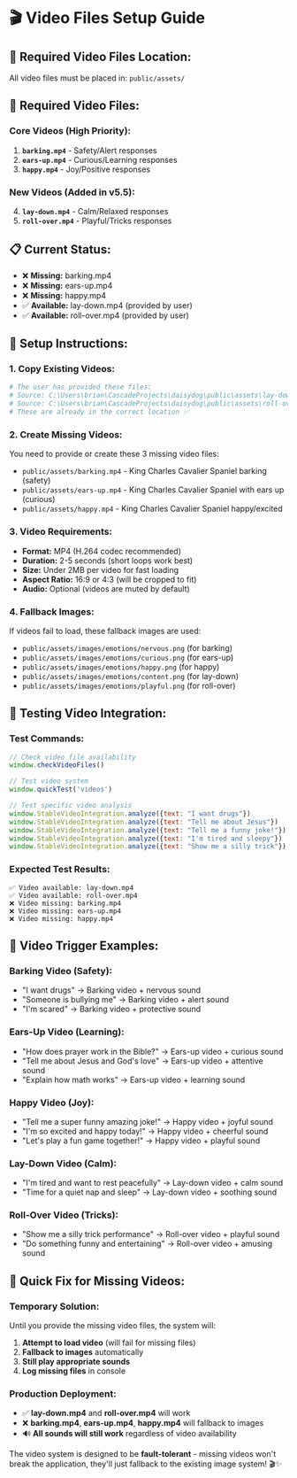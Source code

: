 # 🎬 Video Files Setup Guide

## 📁 **Required Video Files Location:**
All video files must be placed in: `public/assets/`

## 🎥 **Required Video Files:**

### **Core Videos (High Priority):**
1. **`barking.mp4`** - Safety/Alert responses
2. **`ears-up.mp4`** - Curious/Learning responses  
3. **`happy.mp4`** - Joy/Positive responses

### **New Videos (Added in v5.5):**
4. **`lay-down.mp4`** - Calm/Relaxed responses
5. **`roll-over.mp4`** - Playful/Tricks responses

## 📋 **Current Status:**
- ❌ **Missing:** barking.mp4
- ❌ **Missing:** ears-up.mp4  
- ❌ **Missing:** happy.mp4
- ✅ **Available:** lay-down.mp4 (provided by user)
- ✅ **Available:** roll-over.mp4 (provided by user)

## 🔧 **Setup Instructions:**

### **1. Copy Existing Videos:**
```bash
# The user has provided these files:
# Source: C:\Users\brian\CascadeProjects\daisydog\public\assets\lay-down.mp4
# Source: C:\Users\brian\CascadeProjects\daisydog\public\assets\roll-over.mp4
# These are already in the correct location ✅
```

### **2. Create Missing Videos:**
You need to provide or create these 3 missing video files:
- `public/assets/barking.mp4` - King Charles Cavalier Spaniel barking (safety)
- `public/assets/ears-up.mp4` - King Charles Cavalier Spaniel with ears up (curious)
- `public/assets/happy.mp4` - King Charles Cavalier Spaniel happy/excited

### **3. Video Requirements:**
- **Format:** MP4 (H.264 codec recommended)
- **Duration:** 2-5 seconds (short loops work best)
- **Size:** Under 2MB per video for fast loading
- **Aspect Ratio:** 16:9 or 4:3 (will be cropped to fit)
- **Audio:** Optional (videos are muted by default)

### **4. Fallback Images:**
If videos fail to load, these fallback images are used:
- `public/assets/images/emotions/nervous.png` (for barking)
- `public/assets/images/emotions/curious.png` (for ears-up)
- `public/assets/images/emotions/happy.png` (for happy)
- `public/assets/images/emotions/content.png` (for lay-down)
- `public/assets/images/emotions/playful.png` (for roll-over)

## 🧪 **Testing Video Integration:**

### **Test Commands:**
```javascript
// Check video file availability
window.checkVideoFiles()

// Test video system
window.quickTest('videos')

// Test specific video analysis
window.StableVideoIntegration.analyze({text: "I want drugs"})           // Should → barking
window.StableVideoIntegration.analyze({text: "Tell me about Jesus"})    // Should → ears-up
window.StableVideoIntegration.analyze({text: "Tell me a funny joke!"})  // Should → happy
window.StableVideoIntegration.analyze({text: "I'm tired and sleepy"})   // Should → lay-down
window.StableVideoIntegration.analyze({text: "Show me a silly trick"})  // Should → roll-over
```

### **Expected Test Results:**
```
✅ Video available: lay-down.mp4
✅ Video available: roll-over.mp4
❌ Video missing: barking.mp4
❌ Video missing: ears-up.mp4
❌ Video missing: happy.mp4
```

## 🎯 **Video Trigger Examples:**

### **Barking Video (Safety):**
- "I want drugs" → Barking video + nervous sound
- "Someone is bullying me" → Barking video + alert sound
- "I'm scared" → Barking video + protective sound

### **Ears-Up Video (Learning):**
- "How does prayer work in the Bible?" → Ears-up video + curious sound
- "Tell me about Jesus and God's love" → Ears-up video + attentive sound
- "Explain how math works" → Ears-up video + learning sound

### **Happy Video (Joy):**
- "Tell me a super funny amazing joke!" → Happy video + joyful sound
- "I'm so excited and happy today!" → Happy video + cheerful sound
- "Let's play a fun game together!" → Happy video + playful sound

### **Lay-Down Video (Calm):**
- "I'm tired and want to rest peacefully" → Lay-down video + calm sound
- "Time for a quiet nap and sleep" → Lay-down video + soothing sound

### **Roll-Over Video (Tricks):**
- "Show me a silly trick performance" → Roll-over video + playful sound
- "Do something funny and entertaining" → Roll-over video + amusing sound

## 🚀 **Quick Fix for Missing Videos:**

### **Temporary Solution:**
Until you provide the missing video files, the system will:
1. **Attempt to load video** (will fail for missing files)
2. **Fallback to images** automatically
3. **Still play appropriate sounds**
4. **Log missing files** in console

### **Production Deployment:**
- ✅ **lay-down.mp4** and **roll-over.mp4** will work
- ❌ **barking.mp4**, **ears-up.mp4**, **happy.mp4** will fallback to images
- 🔊 **All sounds will still work** regardless of video availability

The video system is designed to be **fault-tolerant** - missing videos won't break the application, they'll just fallback to the existing image system! 🎬✨
